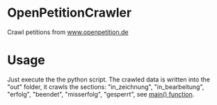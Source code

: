 # OpenPetitionCrawler
Crawl petitions from www.openpetition.de

# Usage

Just execute the the python script. The crawled data is written into the "out" folder, it crawls the sections: "in_zeichnung", "in_bearbeitung", "erfolg", "beendet", "misserfolg", "gesperrt", see [main() function](https://github.com/ArneBinder/OpenPetitionCrawler/blob/master/OpenPetitionCrawler.py#L193-L195).


